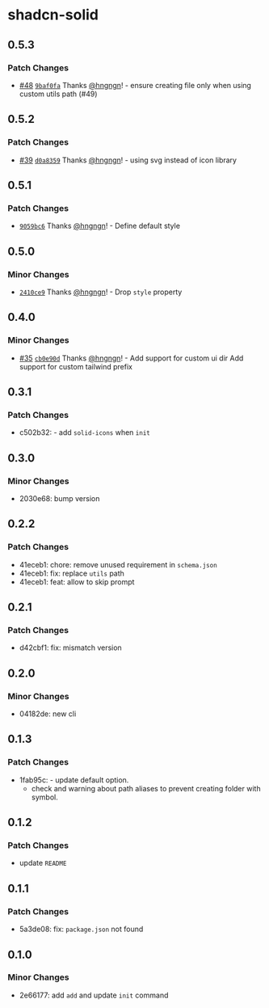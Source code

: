 # shadcn-solid

## 0.5.3

### Patch Changes

- [#48](https://github.com/hngngn/shadcn-solid/pull/48) [`9baf0fa`](https://github.com/hngngn/shadcn-solid/commit/9baf0fa74c21a6aaa76b2f8875ab01f04eaecd48) Thanks [@hngngn](https://github.com/hngngn)! - ensure creating file only when using custom utils path (#49)

## 0.5.2

### Patch Changes

- [#39](https://github.com/hngngn/shadcn-solid/pull/39) [`d0a8359`](https://github.com/hngngn/shadcn-solid/commit/d0a8359f0b7a76e3ed03d6074792ca37f19ee71b) Thanks [@hngngn](https://github.com/hngngn)! - using svg instead of icon library

## 0.5.1

### Patch Changes

- [`9059bc6`](https://github.com/hngngn/shadcn-solid/commit/9059bc600d0327ed9a3a4dba64fd91e6d0277d9a) Thanks [@hngngn](https://github.com/hngngn)! - Define default style

## 0.5.0

### Minor Changes

- [`2410ce9`](https://github.com/hngngn/shadcn-solid/commit/2410ce939857cb63b9c6d1891969b5da2064caa9) Thanks [@hngngn](https://github.com/hngngn)! - Drop `style` property

## 0.4.0

### Minor Changes

- [#35](https://github.com/hngngn/shadcn-solid/pull/35) [`cb0e90d`](https://github.com/hngngn/shadcn-solid/commit/cb0e90da855b5cfd91725cc7e2b08e331beb877c) Thanks [@hngngn](https://github.com/hngngn)! - Add support for custom ui dir
  Add support for custom tailwind prefix

## 0.3.1

### Patch Changes

- c502b32: - add `solid-icons` when `init`

## 0.3.0

### Minor Changes

- 2030e68: bump version

## 0.2.2

### Patch Changes

- 41eceb1: chore: remove unused requirement in `schema.json`
- 41eceb1: fix: replace `utils` path
- 41eceb1: feat: allow to skip prompt

## 0.2.1

### Patch Changes

- d42cbf1: fix: mismatch version

## 0.2.0

### Minor Changes

- 04182de: new cli

## 0.1.3

### Patch Changes

- 1fab95c: - update default option.
  - check and warning about path aliases to prevent creating folder with symbol.

## 0.1.2

### Patch Changes

- update `README`

## 0.1.1

### Patch Changes

- 5a3de08: fix: `package.json` not found

## 0.1.0

### Minor Changes

- 2e66177: add `add` and update `init` command
